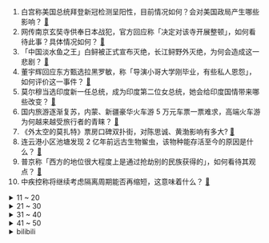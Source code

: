 1. 白宫称美国总统拜登新冠检测呈阳性，目前情况如何？会对美国政局产生哪些影响？ [:link:](https://www.zhihu.com/question/544609823)
2. 网传南京玄奘寺供奉日本战犯，官方回应称「决定对该寺开展整顿」，如何看待此事？具体情况如何？ [:link:](https://www.zhihu.com/question/544667855)
3. 「中国淡水鱼之王」白鲟被正式宣布灭绝，长江鲟野外灭绝，为何会造成这一悲剧？ [:link:](https://www.zhihu.com/question/544604488)
4. 董宇辉回应东方甄选拉黑罗敏，称「导演小哥大学刚毕业，有些私人恩怨」，如何评价这一事件？ [:link:](https://www.zhihu.com/question/544136036)
5. 莫尔穆当选印度新一任总统，成为印度第二位女总统，她会给印度国情带来哪些改变？ [:link:](https://www.zhihu.com/question/544590611)
6. 国内旅游逐渐复苏，内蒙、新疆豪华火车游 5 万元车票一票难求，高端火车游为何越来越受旅行者的青睐？ [:link:](https://www.zhihu.com/question/543879302)
7. 《外太空的莫扎特》票房口碑双扑街，对陈思诚、黄渤影响有多大? [:link:](https://www.zhihu.com/question/543852604)
8. 连云港小区池塘发现 2 亿年前远古生物鲎虫，该物种能存活至今的原因是什么？ [:link:](https://www.zhihu.com/question/544469074)
9. 普京称「西方的地位很大程度上是通过抢劫别的民族获得的」，如何看待其观点？ [:link:](https://www.zhihu.com/question/544541207)
10. 中疾控称将继续考虑隔离周期能否再缩短，这意味着什么？ [:link:](https://www.zhihu.com/question/544572973)
<details>
<summary>11 ~ 20</summary>

11. 如果《滕王阁序》是被人在高考作文中写出来的，这篇文章会被打多少分？ [:link:](https://www.zhihu.com/question/387760431)
12. 如何看待江苏财会职业学院与南京审计大学实行联合培养，可直接获取南京审计大学的毕业证及学位证一事？ [:link:](https://www.zhihu.com/question/544565074)
13. 到底要不要在农村建房？ [:link:](https://www.zhihu.com/question/444591957)
14. 印度海军「超日王」号航母发生火灾，目前当地救援工作进展如何？ [:link:](https://www.zhihu.com/question/544517788)
15. 《少年派 2》第 1-2 集拍得怎么样？哪些剧情点值得关注？ [:link:](https://www.zhihu.com/question/544586703)
16. 丹东一医院数月未发工资，卫健局回应称「医院效益不好，力争本月解决」，如何看待此事？ [:link:](https://www.zhihu.com/question/544466248)
17. 网友反映，北京市文旅局对德云社张九南做出停演处理直至年底，这会给他的事业带来哪些影响？ [:link:](https://www.zhihu.com/question/544539663)
18. 百度发布第六代无人车 Apollo RT6 ，成本 25 万元，如何评价其技术水平？你看好其前景吗？ [:link:](https://www.zhihu.com/question/544507994)
19. 江苏一公司下班检查手机使用时长，时长关系到能不能继续留公司，公司的做法合理吗？ [:link:](https://www.zhihu.com/question/544538266)
20. 翟志刚称在空间站睡觉颈椎头部完全放松，比在地面更舒服。人类还有哪些事可能更适合到太空去做？ [:link:](https://www.zhihu.com/question/542793992)
</details>
<details>
<summary>21 ~ 30</summary>

21. 浙江给你最大的感受是什么？ [:link:](https://www.zhihu.com/question/60484824)
22. 怎样做出自己真的想选的选择？ [:link:](https://www.zhihu.com/question/544421223)
23. 如何评价《英雄联盟电竞经理》这款游戏？ [:link:](https://www.zhihu.com/question/522650402)
24. 董宇辉最近疯狂被挖，如果他转行做跨境直播，有机会成为直播界李子柒吗？ [:link:](https://www.zhihu.com/question/544334419)
25. 为什么中国菜这么油腻，但是中国人口肥胖率没有美国那么高？ [:link:](https://www.zhihu.com/question/39870793)
26. 网传广西灵山县平山中学隔离环境不忍直视，警方通报「内容失真」，如何看待这一事件？ [:link:](https://www.zhihu.com/question/544357172)
27. 什么事情是你考上公务员才知道的？ [:link:](https://www.zhihu.com/question/543581060)
28. 滴滴过度收集 1.07 亿条乘客人脸识别信息，这可能存在哪些安全风险？信息化时代该如何保护个人隐私？ [:link:](https://www.zhihu.com/question/544535710)
29. 如何看待越来越多的老人选择提前给自己拍摄遗照? [:link:](https://www.zhihu.com/question/544412009)
30. 河南村镇银行再公布垫付公告，垫付对象为 10 万元及以下客户，还有哪些信息值得关注？ [:link:](https://www.zhihu.com/question/544479056)
</details>
<details>
<summary>31 ~ 40</summary>

31. 欧洲足球俱乐部为什么都拒绝C罗加盟？C罗不是还能进球商业价值也很高吗？ [:link:](https://www.zhihu.com/question/544426940)
32. 《星汉灿烂》第 21-24 集拍得怎么样？哪些剧情点值得关注？ [:link:](https://www.zhihu.com/question/544389901)
33. 我妈总是让我给她买买买，我该怎么办? [:link:](https://www.zhihu.com/question/363053192)
34. 云南人可以给即将去云南读书的我一点生活建议吗？ [:link:](https://www.zhihu.com/question/544091543)
35. 如何评价 7 月 21 日发布的荣耀 X40i ？有什么亮点和不足？ [:link:](https://www.zhihu.com/question/544488597)
36. 大三学生，一手准备出国一手准备考研现实吗？ [:link:](https://www.zhihu.com/question/26014740)
37. Apple Watch到底能不能游泳戴？ [:link:](https://www.zhihu.com/question/543957111)
38. 上高中作业有必要写完吗？ [:link:](https://www.zhihu.com/question/544519463)
39. 二次元手机游戏《猫之城》现已开服，游戏体验如何？ [:link:](https://www.zhihu.com/question/544304752)
40. 如何评价CVPR 2022的best paper？ [:link:](https://www.zhihu.com/question/538874119)
</details>
<details>
<summary>41 ~ 50</summary>

41. 如果进实验班可能会垫底，是选择考实验班还是去平行班? [:link:](https://www.zhihu.com/question/543831833)
42. 科学家如何证明强子对撞机创造的微型黑洞不会吞噬地球？ [:link:](https://www.zhihu.com/question/543858317)
43. 如何评价游戏《信长之野望：新生》? [:link:](https://www.zhihu.com/question/451730539)
44. 《星汉灿烂》里凌不疑是怎么喜欢上程少商的？ [:link:](https://www.zhihu.com/question/542485344)
45. 初中的友谊真的能坚持到最后吗? [:link:](https://www.zhihu.com/question/543839330)
46. 初一初二完全没有心思学习，到了初三才努力还有意义吗？ [:link:](https://www.zhihu.com/question/544538995)
47. 律师不饮酒，是不是会很难做下去? [:link:](https://www.zhihu.com/question/36436122)
48. 《幸福到万家》为什么越到后面感觉越看不下去了？ [:link:](https://www.zhihu.com/question/543952967)
49. 四川一尼姑实名举报遭某和尚骚扰恐吓，警方称正在调查中，有哪些信息值得关注？ [:link:](https://www.zhihu.com/question/544403008)
50. 商务部等部门提出「推动网络游戏、动漫等领域发展，扩大网络游戏审核试点」，将给行业带来哪些影响？ [:link:](https://www.zhihu.com/question/544521704)
</details><details>
<summary>bilibili</summary>

1. 狼人傻 [:link:](//www.bilibili.com/video/BV1zd4y1Q7BE)
2. 第一次去送外卖，打开订单需求一看，直接给我整懵了…… [:link:](//www.bilibili.com/video/BV1xV4y1J7yy)
3. 【鉴定热门】百万粉女网红居然吃国家二级保护动物大白鲨？网红降温喷雾竟是石油液化气做的！ [:link:](//www.bilibili.com/video/BV1Pr4y177Bn)
4. 哪个拳击手想刺杀希特勒？【小约翰】 [:link:](//www.bilibili.com/video/BV16a411S7cy)
5. 【罗翔X papi酱X LKs】聊聊自己。28岁的我只有一碗粉…【确实该聊聊】 [:link:](//www.bilibili.com/video/BV1Wd4y1Q7PT)
6. 整蛊！第一次带父母去见山城小栗旬，爸爸沉默了..... [:link:](//www.bilibili.com/video/BV1Ka411M7Gm)
7. 要不要和我来一把刺激的黑暗游戏【水无月菌】 [:link:](//www.bilibili.com/video/BV12g411Z7FL)
8. 《原神》剧情PV-「辉金盛夏」 [:link:](//www.bilibili.com/video/BV11d4y1Q7BU)
9. 240s 每次 都会  很开心 [:link:](//www.bilibili.com/video/BV1A94y1X7Ds)
10. 满分神作！没看过这个故事，就不能算看过《世界奇妙物语》！从过去开始的日记 [:link:](//www.bilibili.com/video/BV1RY4y1L7iN)
<details>
<summary>11 ~ 20</summary>

11. 我就穿个反浩克去漫展 应该不过分吧？ [:link:](//www.bilibili.com/video/BV1U34y1J7Hi)
12. 这真的是碳基生物能吃的玩意吗？？？ [:link:](//www.bilibili.com/video/BV1194y1S7PP)
13. “ 冰  块  刺  客 2.0 ” [:link:](//www.bilibili.com/video/BV1RB4y1a7Bb)
14. 她一直这么会说怪话吗？ [:link:](//www.bilibili.com/video/BV1pB4y1Y7fU)
15. 扫雷，但是是真人3D版！ [:link:](//www.bilibili.com/video/BV1o34y1J7sN)
16. “近视，每天都是一场赌局” [:link:](//www.bilibili.com/video/BV1AG411p7zM)
17. 爸爸～对不起！ [:link:](//www.bilibili.com/video/BV1Fa411D7h4)
18. 有没有万叶的都沉默了 [:link:](//www.bilibili.com/video/BV12a411S7Qv)
19. 《劲爆鸡米花》鸡胸肉真的可以做成美味吗？ [:link:](//www.bilibili.com/video/BV15a411M7df)
20. 【原神金苹果群岛】亘古的苍星全系列攻略！星纬殿堂/莫娜/危危岛/远海诗夏游纪/限时世界任务 [:link:](//www.bilibili.com/video/BV1q94y1Q7pd)
</details>
<details>
<summary>21 ~ 30</summary>

21. ⚡小黑子给你耍把戏⚡ [:link:](//www.bilibili.com/video/BV1Ke4y197vs)
22. 你的转发投币！也许能救人一命？在中国被毒蛇咬了应该用什么血清？ [:link:](//www.bilibili.com/video/BV1ET411J7P2)
23. 🐓鸡你太美，但是母鸡🐓 [:link:](//www.bilibili.com/video/BV13t4y157KU)
24. 谁能想到被狗子带大的猫居然是这样？！ [:link:](//www.bilibili.com/video/BV1Gt4y1574b)
25. 《最伟大的作品》内画非遗文化，小烟壶，大乾坤，展现无穷魅力。 [:link:](//www.bilibili.com/video/BV11r4y1j7YF)
26. 如何把篮球和鸡联系在一起？ [:link:](//www.bilibili.com/video/BV1iS4y177Ge)
27. 我们不是垃圾 [:link:](//www.bilibili.com/video/BV1Hd4y1Q7xJ)
28. 爆肝两月！一口气带你看完全剧情！《星露谷物语》究竟讲了什么故事？ [:link:](//www.bilibili.com/video/BV14B4y1Y7hC)
29. 这个夏日视频，打开就是一声好家伙 [:link:](//www.bilibili.com/video/BV1cT411n7h7)
30. 我徐才魁彻底疯狂是什么梗【梗指南】 [:link:](//www.bilibili.com/video/BV1MW4y1U7sX)
</details>
<details>
<summary>31 ~ 40</summary>

31. 《原神·青青草原篇》幕间PV-「草原阴谋」 [:link:](//www.bilibili.com/video/BV11d4y1Q7Gz)
32. 这不比职场偶像剧好嗑？笨蛋美人和她的冤种搭档，收拾烂摊子、吃醋、护妻，好宠好甜好晋江！！！ [:link:](//www.bilibili.com/video/BV1Ma411u7YJ)
33. 一次账号异常，却让我在B站看到了人类文明的希望 [:link:](//www.bilibili.com/video/BV1Dr4y1j7qE)
34. 办公高手都这样面试的？ [:link:](//www.bilibili.com/video/BV1me4y1X78y)
35. 羽生结弦宣布今后不再参加竞技比赛 [:link:](//www.bilibili.com/video/BV1bd4y1Q76f)
36. 一碰就叫的猫猫头 [:link:](//www.bilibili.com/video/BV1GB4y1Y7dF)
37. 狗头吧的秘密武器！1000层高利贷！叠Q新理解！【垃圾英雄拯救计划】 [:link:](//www.bilibili.com/video/BV1ye4y197SF)
38. 雪 糕 悍 刀 行 [:link:](//www.bilibili.com/video/BV19g411o7d1)
39. b站的同学们好我是阳朔栓Q哥刘涛，我已成功入驻哔哩哔哩接下来我会在这里分享英文歌曲以及我的个人日常生活感谢同学们支持栓Q [:link:](//www.bilibili.com/video/BV1ke4y1X7Hu)
40. 【翻唱】Stitches - Shawn Mendes [:link:](//www.bilibili.com/video/BV17F411K7Fu)
</details>
<details>
<summary>41 ~ 50</summary>

41. 西 北 男 人 的 名 场 面 变 身 [:link:](//www.bilibili.com/video/BV18V4y1J7Jn)
42. 这么可爱，打一拳我能哭很久吧【阅片无数Ⅱ 52】 [:link:](//www.bilibili.com/video/BV1NU4y1i7Ch)
43. 开一家华为专卖店赚钱吗？实践出真理！ [:link:](//www.bilibili.com/video/BV1cG411W7CC)
44. 你 以 为 时 间 还 很 多 [:link:](//www.bilibili.com/video/BV1U94y1Q7AL)
45. 说实话我妈的普通话已经尽力了 [:link:](//www.bilibili.com/video/BV1RT411J7sY)
46. 大堂经理处理跑单事件 [:link:](//www.bilibili.com/video/BV1FY4y1E7L7)
47. 这次是真的来帮你们戒猫的！ [:link:](//www.bilibili.com/video/BV1BY4y1L7MM)
48. 适合大胸女生的短上衣，现实在街上看是怎样的？ [:link:](//www.bilibili.com/video/BV1Et4y157kJ)
49. 千万不要随便咬筷子！会蹦！！！ [:link:](//www.bilibili.com/video/BV1sF411K7xU)
50. 我开了一家“免费”中国制造24小时快闪店！ [:link:](//www.bilibili.com/video/BV13F411K7Uu)
</details>
<details>
<summary>51 ~ 60</summary>

51. 谢谢，本方圆脸靠这个妆翻身了！！！ [:link:](//www.bilibili.com/video/BV1LN4y1M7pZ)
52. 实地考证一下，这浮雕上会动的龙是不是真的？ [:link:](//www.bilibili.com/video/BV1sU4y1i7MN)
53. ⚡原 神 社 死 专 用 手 机 铃 声⚡ [:link:](//www.bilibili.com/video/BV1de4y1X7SJ)
54. 整个世界都是岩浆！这也能生存？我的世界 [:link:](//www.bilibili.com/video/BV1kB4y1Y7t7)
55. 豆瓣8.4却曾紧急撤档，上映后排片量低至1%，我必须抢救一下这部国产最佳！【洞察社会系列77】 [:link:](//www.bilibili.com/video/BV1Jr4y1778F)
56. 【时代少年团】《小炸的暑假生活》10.足球场童年小游戏 [:link:](//www.bilibili.com/video/BV1Sg411o7M6)
57. 高山流水遇知音丨【刘宇&朱晗】国风双人舞台 [:link:](//www.bilibili.com/video/BV13t4y1t7Qv)
58. 方中山胡辣汤  厨子探店¥62 [:link:](//www.bilibili.com/video/BV1UY4y1L7GH)
59. 猫和狗的经典无可替代 [:link:](//www.bilibili.com/video/BV1cT411n7tT)
60. 只要获得成就，重力就会「随 机 翻 转 」？？ [:link:](//www.bilibili.com/video/BV1bN4y1j72D)
</details>
<details>
<summary>61 ~ 70</summary>

61. ⚡嘻 哈 二 将⚡ [:link:](//www.bilibili.com/video/BV1ST41177Ji)
62. 【荒野大镖客2】我的亚瑟比任何人都需要救赎（第十期） [:link:](//www.bilibili.com/video/BV1fB4y1a72D)
63. 我和拉宏桑见“家长”了！ [:link:](//www.bilibili.com/video/BV1Ea411D7rJ)
64. “社死了...但也快乐了！” [:link:](//www.bilibili.com/video/BV1cY4y1E77p)
65. 准备/不会喝酒？《逃 酒 攻 略》 [:link:](//www.bilibili.com/video/BV1yS4y177un)
66. 一整个被惊艳到了，就是想秀马面裙！ [:link:](//www.bilibili.com/video/BV1UN4y1j7c2)
67. 体操员面对裁判的不公，竟然集体反抗！ [:link:](//www.bilibili.com/video/BV1mT411775P)
68. 坚持自律的1942天！今天开龙脊一不小心开到了“腰王”的基地，开启了我们二人的欢乐时光啊哈哈～ [:link:](//www.bilibili.com/video/BV1xS4y177ef)
69. 耗时120天！潜入海底，拍下珊瑚5亿年的秘密！ [:link:](//www.bilibili.com/video/BV1m94y1S7ma)
70. 你知道吗，拿了这个宝箱将会后悔一整个夏天 [:link:](//www.bilibili.com/video/BV19r4y1j7TW)
</details>
<details>
<summary>71 ~ 80</summary>

71. 可 惜 它 是 射 手 座 [:link:](//www.bilibili.com/video/BV1vB4y1Y7aU)
72. iQOO10 Pro上手体验：200W快充的骁龙8+旗舰机 [:link:](//www.bilibili.com/video/BV1st4y1t73A)
73. 我将完全燃烧600秒，化作夜航星，延续人类群星闪耀 拉拉——《永不消逝的电波》 [:link:](//www.bilibili.com/video/BV1Et4y1t7Qh)
74. 《如何用魔法打败魔法》 [:link:](//www.bilibili.com/video/BV1B34y1J7HG)
75. 当我买了个5000块钱的手电筒...... [:link:](//www.bilibili.com/video/BV1da411S7Km)
76. 业余望远镜能看到些什么？有点出乎意料！ [:link:](//www.bilibili.com/video/BV1r94y1Q75G)
77. 【赵小棠】新舞蹈来了！唢呐声起，《囍》已至 [:link:](//www.bilibili.com/video/BV18a411M7Up)
78. 老夫子极限守家！这就是王者之拉！ [:link:](//www.bilibili.com/video/BV1ZW4y1m7Rw)
79. 【砸颜色】蓝 脸 的 窦 尔 敦 [:link:](//www.bilibili.com/video/BV1Te4y197Ds)
80. 【基德】花了100亿美金的韦布，为什么首发这5张照片？ [:link:](//www.bilibili.com/video/BV1ZG411H7ss)
</details>
<details>
<summary>81 ~ 90</summary>

81. 【原神】2.8金苹果群岛限时隐藏世界任务：四礁觅宝记 [:link:](//www.bilibili.com/video/BV1yd4y1Q7Dg)
82. 【越来越离谱系列七】《胡闹教室》 [:link:](//www.bilibili.com/video/BV12d4y1D7dv)
83. “反正我也不看好你”！ 羞辱了多少父母 家长言而无信 对孩子到底伤害有多大？ [:link:](//www.bilibili.com/video/BV1AG411p7d7)
84. 【原神】双向奔病 [:link:](//www.bilibili.com/video/BV1ia411S75A)
85. 原神金苹果群岛玩家摆烂现状 [:link:](//www.bilibili.com/video/BV1gW4y1U7Fh)
86. 少女深夜犯"猪瘾" 阿狈又来抓粉丝了！！ [:link:](//www.bilibili.com/video/BV1Sg411o7U2)
87. 整蛊！女友当着丈母娘的面把我脖子掰折了？她又被揍了！ [:link:](//www.bilibili.com/video/BV1J34y1n7A9)
88. 拍个周岁照可真难呀 [:link:](//www.bilibili.com/video/BV1jU4y1i7rh)
89. 2022央美本科动画毕设 |《赴你于回响之时》「致素昧平生却同样仍在奔向远方的 每一位“你”」 [:link:](//www.bilibili.com/video/BV16a411M7Np)
90. 《不是好友 胜似好友》 [:link:](//www.bilibili.com/video/BV1J94y1X7SE)
</details>
<details>
<summary>91 ~ 100</summary>

91. 我想，绿灯是幸福的，对吧 [:link:](//www.bilibili.com/video/BV1Nr4y177hG)
92. 这包子凭啥卖99块钱一个！！ [:link:](//www.bilibili.com/video/BV1LN4y1M7y6)
93. 当你成为了「大魔法家」!!？ [:link:](//www.bilibili.com/video/BV1NG411W7Rh)
94. 粉丝跟我吐槽一本小说，我跟着笑了，最后发现是我写的。 [:link:](//www.bilibili.com/video/BV16W4y117jb)
95. 无论你遇见谁，他们都是你生命中该出现的人 [:link:](//www.bilibili.com/video/BV1dg411o7s5)
96. 一点也不好玩，也就玩了3000多小时！ [:link:](//www.bilibili.com/video/BV1jV4y1J7Na)
97. 被告：坐下！坐上我的副驾！ [:link:](//www.bilibili.com/video/BV1oe4y1X7o1)
98. 一听就是老夹子了 [:link:](//www.bilibili.com/video/BV1H34y1J7yv)
99. 说中国人切菜方法不对！中国厨师站出来表示不服、给我一个切菜的标准？ [:link:](//www.bilibili.com/video/BV1jg411Z7Ro)
100. 鸡王给你耍个把戏 [:link:](//www.bilibili.com/video/BV1qG411p7wt)
</details></details>